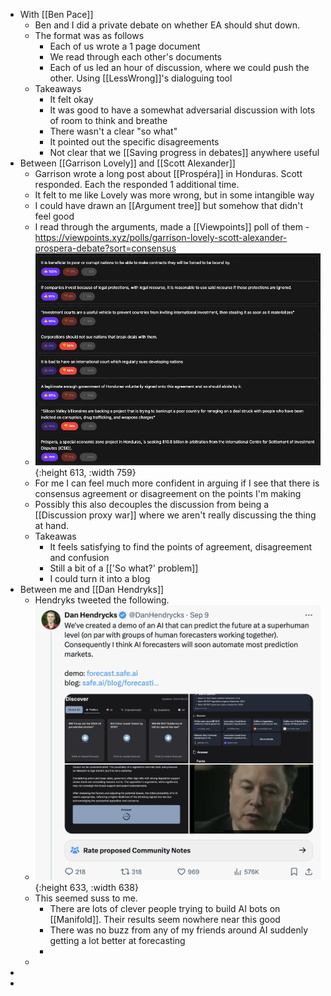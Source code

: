 - With [[Ben Pace]]
	- Ben and I did a private debate on whether EA should shut down.
	- The format was as follows
		- Each of us wrote a 1 page document
		- We read through each other's documents
		- Each of us led an hour of discussion, where we could push the other. Using [[LessWrong]]'s dialoguing tool
	- Takeaways
		- It felt okay
		- It was good to have a somewhat adversarial discussion with lots of room to think and breathe
		- There wasn't a clear "so what"
		- It pointed out the specific disagreements
		- Not clear that we [[Saving progress in debates]] anywhere useful
- Between [[Garrison Lovely]] and [[Scott Alexander]]
	- Garrison wrote a long post about [[Prospéra]] in Honduras. Scott responded. Each the responded 1 additional time.
	- It felt to me like Lovely was more wrong, but in some intangible way
	- I could have drawn an [[Argument tree]] but somehow that didn't feel good
	- I read through the arguments, made a [[Viewpoints]] poll of them - https://viewpoints.xyz/polls/garrison-lovely-scott-alexander-prospera-debate?sort=consensus
	- ![image.png](../assets/image_1726055416626_0.png){:height 613, :width 759}
	- For me I can feel much more confident in arguing if I see that there is consensus agreement or disagreement on the points I'm making
	- Possibly this also decouples the discussion from being a [[Discussion proxy war]] where we aren't really discussing the thing at hand.
	- Takeawas
		- It feels satisfying to find the points of agreement, disagreement and confusion
		- Still a bit of a [['So what?' problem]]
		- I could turn it into a blog
- Between me and [[Dan Hendryks]]
	- Hendryks tweeted the following.
	- ![image.png](../assets/image_1726056429745_0.png){:height 633, :width 638}
	- This seemed suss to me.
		- There are lots of clever people trying to build AI bots on [[Manifold]]. Their results seem nowhere near this good
		- There was no buzz from any of my friends around AI suddenly getting a lot better at forecasting
		-
	-
-
-